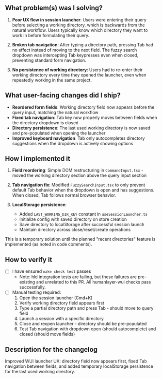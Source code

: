 ## What problem(s) was I solving?

1. **Poor UX flow in session launcher**: Users were entering their query before selecting a working directory, which is backwards from the natural workflow. Users typically know which directory they want to work in before formulating their query.

2. **Broken tab navigation**: After typing a directory path, pressing Tab had no effect instead of moving to the next field. The fuzzy search dropdown was intercepting Tab keypresses even when closed, preventing standard form navigation.

3. **No persistence of working directory**: Users had to re-enter their working directory every time they opened the launcher, even when repeatedly working in the same project.

## What user-facing changes did I ship?

- **Reordered form fields**: Working directory field now appears before the query input, matching the natural workflow
- **Fixed tab navigation**: Tab key now properly moves between fields when the directory dropdown is closed
- **Directory persistence**: The last used working directory is now saved and pre-populated when opening the launcher
- **Improved keyboard navigation**: Tab only autocompletes directory suggestions when the dropdown is actively showing options

## How I implemented it

1. **Field reordering**: Simple DOM restructuring in `CommandInput.tsx` - moved the working directory section above the query input section

2. **Tab navigation fix**: Modified `FuzzySearchInput.tsx` to only prevent default Tab behavior when the dropdown is open and has suggestions. When closed, Tab follows normal browser behavior.

3. **LocalStorage persistence**: 
   - Added `LAST_WORKING_DIR_KEY` constant in `useSessionLauncher.ts`
   - Initialize config with saved directory on store creation
   - Save directory to localStorage after successful session launch
   - Maintain directory across close/reset/create operations

This is a temporary solution until the planned "recent directories" feature is implemented (as noted in code comments).

## How to verify it

- [ ] I have ensured `make check test` passes
  - Note: hld integration tests are failing, but these failures are pre-existing and unrelated to this PR. All humanlayer-wui checks pass successfully.
- [ ] Manual testing required:
  1. Open the session launcher (Cmd+K)
  2. Verify working directory field appears first
  3. Type a partial directory path and press Tab - should move to query field
  4. Launch a session with a specific directory
  5. Close and reopen launcher - directory should be pre-populated
  6. Test Tab navigation with dropdown open (should autocomplete) and closed (should move fields)

## Description for the changelog

Improved WUI launcher UX: directory field now appears first, fixed Tab navigation between fields, and added temporary localStorage persistence for the last used working directory.